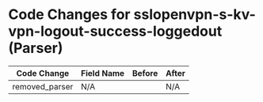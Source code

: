 # Code Changes for sslopenvpn-s-kv-vpn-logout-success-loggedout (Parser)

| Code Change | Field Name | Before | After |
|-------------|------------|--------|-------|
| removed_parser | N/A |  | N/A |